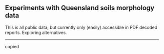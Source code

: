 Experiments with Queensland soils morphology data
-------------------------------------------------

This is all public data, but currently only (easily) accessible in PDF
decoded reports. Exploring alternatives.

------------------------------------------------------------------------
copied
